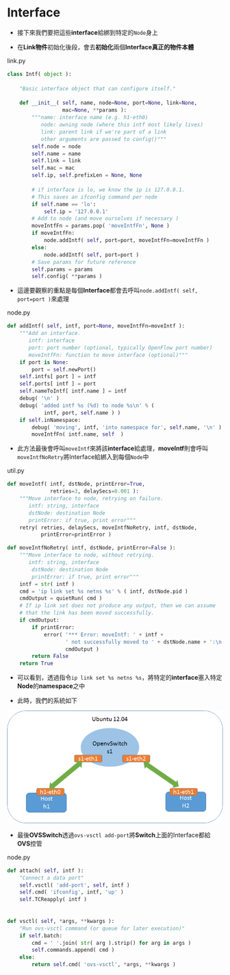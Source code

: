# Interface

- 接下來我們要把這些**interface**給綁到特定的`Node`身上

- 在**Link物件**初始化後段，會去**初始化**兩個**Interface真正的物件本體**

link.py
``` python
class Intf( object ):

    "Basic interface object that can configure itself."

    def __init__( self, name, node=None, port=None, link=None,
                  mac=None, **params ):
        """name: interface name (e.g. h1-eth0)
           node: owning node (where this intf most likely lives)
           link: parent link if we're part of a link
           other arguments are passed to config()"""
        self.node = node
        self.name = name
        self.link = link
        self.mac = mac
        self.ip, self.prefixLen = None, None

        # if interface is lo, we know the ip is 127.0.0.1.
        # This saves an ifconfig command per node
        if self.name == 'lo':
            self.ip = '127.0.0.1'
        # Add to node (and move ourselves if necessary )
        moveIntfFn = params.pop( 'moveIntfFn', None )
        if moveIntfFn:
            node.addIntf( self, port=port, moveIntfFn=moveIntfFn )
        else:
            node.addIntf( self, port=port )
        # Save params for future reference
        self.params = params
        self.config( **params )
```

- 這邊要觀察的重點是每個**Interface**都會去呼叫`node.addIntf( self, port=port )`來處理

node.py
``` python
def addIntf( self, intf, port=None, moveIntfFn=moveIntf ):
    """Add an interface.
       intf: interface
       port: port number (optional, typically OpenFlow port number)
       moveIntfFn: function to move interface (optional)"""
    if port is None:
        port = self.newPort()
    self.intfs[ port ] = intf
    self.ports[ intf ] = port
    self.nameToIntf[ intf.name ] = intf
    debug( '\n' )
    debug( 'added intf %s (%d) to node %s\n' % (
            intf, port, self.name ) )
    if self.inNamespace:
        debug( 'moving', intf, 'into namespace for', self.name, '\n' )
        moveIntfFn( intf.name, self  )

```

- 此方法最後會呼叫`moveIntf`來將該**interface**給處理，**moveIntf**則會呼叫`moveIntfNoRetry`將Interface給綁入到每個`Node`中

util.py
``` python
def moveIntf( intf, dstNode, printError=True,
              retries=3, delaySecs=0.001 ):
    """Move interface to node, retrying on failure.
       intf: string, interface
       dstNode: destination Node
       printError: if true, print error"""
    retry( retries, delaySecs, moveIntfNoRetry, intf, dstNode,
           printError=printError )
```

``` python
def moveIntfNoRetry( intf, dstNode, printError=False ):
    """Move interface to node, without retrying.
       intf: string, interface
        dstNode: destination Node
        printError: if true, print error"""
    intf = str( intf )
    cmd = 'ip link set %s netns %s' % ( intf, dstNode.pid )
    cmdOutput = quietRun( cmd )
    # If ip link set does not produce any output, then we can assume
    # that the link has been moved successfully.
    if cmdOutput:
        if printError:
            error( '*** Error: moveIntf: ' + intf +
                   ' not successfully moved to ' + dstNode.name + ':\n',
                   cmdOutput )
        return False
    return True
```

- 可以看到，透過指令`ip link set %s netns %s`，將特定的**interface**塞入特定**Node**的**namespace**之中

- 此時，我們的系統如下

![拓墣](../image/topo.png)

- 最後**OVSSwitch**透過`ovs-vsctl add-port`將**Switch**上面的Interface都給**OVS**控管

node.py
``` python
def attach( self, intf ):
    "Connect a data port"
    self.vsctl( 'add-port', self, intf )
    self.cmd( 'ifconfig', intf, 'up' )
    self.TCReapply( intf )


def vsctl( self, *args, **kwargs ):
    "Run ovs-vsctl command (or queue for later execution)"
    if self.batch:
        cmd = ' '.join( str( arg ).strip() for arg in args )
        self.commands.append( cmd )
    else:
        return self.cmd( 'ovs-vsctl', *args, **kwargs )

```
